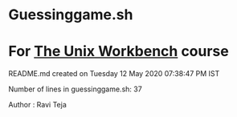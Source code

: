 # Guessinggame.sh
# For [The Unix Workbench](https://www.coursera.org/learn/unix/home/welcome) course

README.md created on Tuesday 12 May 2020 07:38:47 PM IST

Number of lines in guessinggame.sh: 37

Author : Ravi Teja
